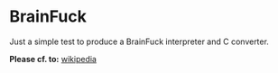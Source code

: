 # BrainFuck

Just a simple test to produce a BrainFuck interpreter and C converter.

**Please cf. to:** [wikipedia](https://en.wikipedia.org/wiki/Brainfuck)
